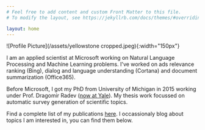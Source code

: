 ```yaml
---
# Feel free to add content and custom Front Matter to this file.
# To modify the layout, see https://jekyllrb.com/docs/themes/#overriding-theme-defaults

layout: home
---
```


![Profile Picture](/assets/yellowstone cropped.jpeg){:width="150px"}

I am an applied scientist at Microsoft working on Natural Language Processing and Machine Learning problems. I've worked on ads relevance ranking (Bing), dialog and language understanding (Cortana) and document summarization (Office365). 

Before Microsoft, I got my PhD from University of Michigan in 2015 working under Prof. Dragomir Radev ([now at Yale](https://yale-lily.github.io/)). My thesis work focussed on automatic survey generation of scientific topics.

Find a complete list of my publications [here](/publications/). I occassionaly blog about topics I am interested in, you can find them below.

